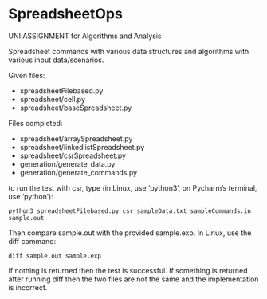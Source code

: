 # SpreadsheetOps

UNI ASSIGNMENT for Algorithms and Analysis

Spreadsheet commands with various data structures and algorithms with various input data/scenarios.

Given files:
  - spreadsheetFilebased.py
  - spreadsheet/cell.py
  - spreadsheet/baseSpreadsheet.py

Files completed:
  - spreadsheet/arraySpreadsheet.py
  - spreadsheet/linkedlistSpreadsheet.py
  - spreadsheet/csrSpreadsheet.py
  - generation/generate_data.py
  - generation/generate_commands.py


to run the test with csr, type (in Linux, use ‘python3’, on Pycharm’s terminal, use ‘python’):
  ```
  python3 spreadsheetFilebased.py csr sampleData.txt sampleCommands.in sample.out
  ```

Then compare sample.out with the provided sample.exp. In Linux, use the diff command:
  ```
  diff sample.out sample.exp
  ```

If nothing is returned then the test is successful. 
If something is returned after running diff then the two files are not the same and the implementation is incorrect.
